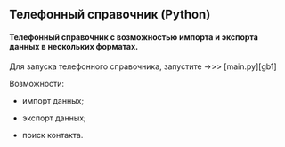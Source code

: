 ## Телефонный справочник (Python)

#### Телефонный справочник с возможностью импорта и экспорта данных в нескольких форматах.

Для запуска телефонного справочника, запустите ->>> [main.py][gb1]

Возможности:

- импорт данных;

- экспорт данных;

- поиск контакта.